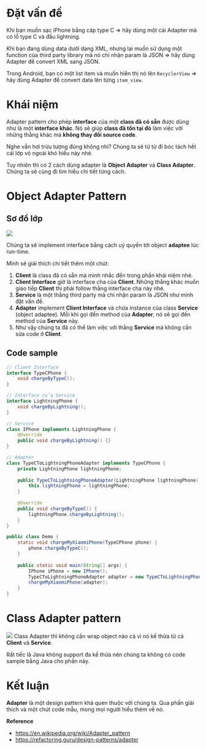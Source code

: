 # Đặt vấn đề
Khi bạn muốn sạc iPhone bằng cáp type C => hãy dùng một cái Adapter mà có lỗ type C và đầu lightning.

Khi bạn đang dùng data dưới dạng XML, nhưng lại muốn sử dụng một function của third party library mà nó chỉ nhận param là JSON => hãy dùng Adapter để convert XML sang JSON.

Trong Android, bạn có một list item và muốn hiển thị nó lên `RecyclerView` => hãy dùng Adapter để convert data lên từng `item_view`.
# Khái niệm
Adapter pattern cho phép **interface** của một **class đã có sẵn** được dùng như là một **interface khác**. Nó sẽ giúp **class đã tồn tại đó** làm việc với những thằng khác mà **không thay đổi source code**.

Nghe vẫn hơi trừu tượng đúng không nhỉ? Chúng ta sẽ từ từ đi bóc tách hết cái lớp vỏ ngoài khó hiểu này nhé.

Tuy nhiên thì có 2 cách dùng adapter là **Object Adapter** và **Class Adapter**. Chúng ta sẽ cùng đi tìm hiểu chi tiết từng cách.
# Object Adapter Pattern
## Sơ đồ lớp
![](https://images.viblo.asia/d9569a80-519f-4188-9484-3dffd19db10c.png)

Chúng ta sẽ implement interface bằng cách uỷ quyền tới object **adaptee** lúc run-time.

Mình sẽ giải thích chi tiết thêm một chút:

1. **Client** là class đã có sẵn mà mình nhắc đến trong phần khái niệm nhé.
2. **Client Interface** giờ là interface cha của **Client**. Những thằng khác muốn giao tiếp **Client** thì phải follow thằng interface cha này nhé.
3. **Service** là một thằng third party mà chỉ nhận param là JSON như mình đặt vấn đề.
4. **Adapter** implement **Client Interface** và chứa instance của class **Service** (object adaptee). Mỗi khi gọi đến method của **Adapter**, nó sẽ gọi đến method của **Service** này.
5. Như vậy chúng ta đã có thể làm việc với thằng **Service** mà không cần sửa code ở **Client**.
## Code sample
```java
// Client Interface
interface TypeCPhone {
    void chargeByTypeC();
}

// Interface của Service
interface LightningPhone {
    void chargeByLightning();
}

// Service
class IPhone implements LightningPhone {
    @Override
    public void chargeByLightning() {}
}

// Adapter
class TypeCToLightningPhoneAdapter implements TypeCPhone {
    private LightningPhone lightningPhone;
    
    public TypeCToLightningPhoneAdapter(LightningPhone lightningPhone) {
        this.lightningPhone = lightningPhone;
    }
    
    @Override
    public void chargeByTypeC() {
        lightningPhone.chargeByLightning();
    }
}

public class Demo {
    static void chargeMyXiaomiPhone(TypeCPhone phone) {
        phone.chargeByTypeC();
    }
    
    public static void main(String[] args) {
        IPhone iPhone = new IPhone();
        TypeCToLightningPhoneAdapter adapter = new TypeCToLightningPhoneAdapter(iPhone);
        chargeMyXiaomiPhone(adapter);
    }
}
```
# Class Adapter pattern
![](https://images.viblo.asia/3d70c8a9-c9cb-4eb6-a0eb-17a0d700acd6.png)
Class Adapter thì không cần wrap object nào cả vì nó kế thừa từ cả **Client** và **Service**. 

Rất tiếc là Java không support đa kế thừa nên chúng ta không có code sample bằng Java cho phần này.

# Kết luận
**Adapter** là một design pattern khá quen thuộc với chúng ta. Qua phần giải thích và một chút code mẫu, mong mọi người hiểu thêm về nó.

**Reference**
- https://en.wikipedia.org/wiki/Adapter_pattern
- https://refactoring.guru/design-patterns/adapter
